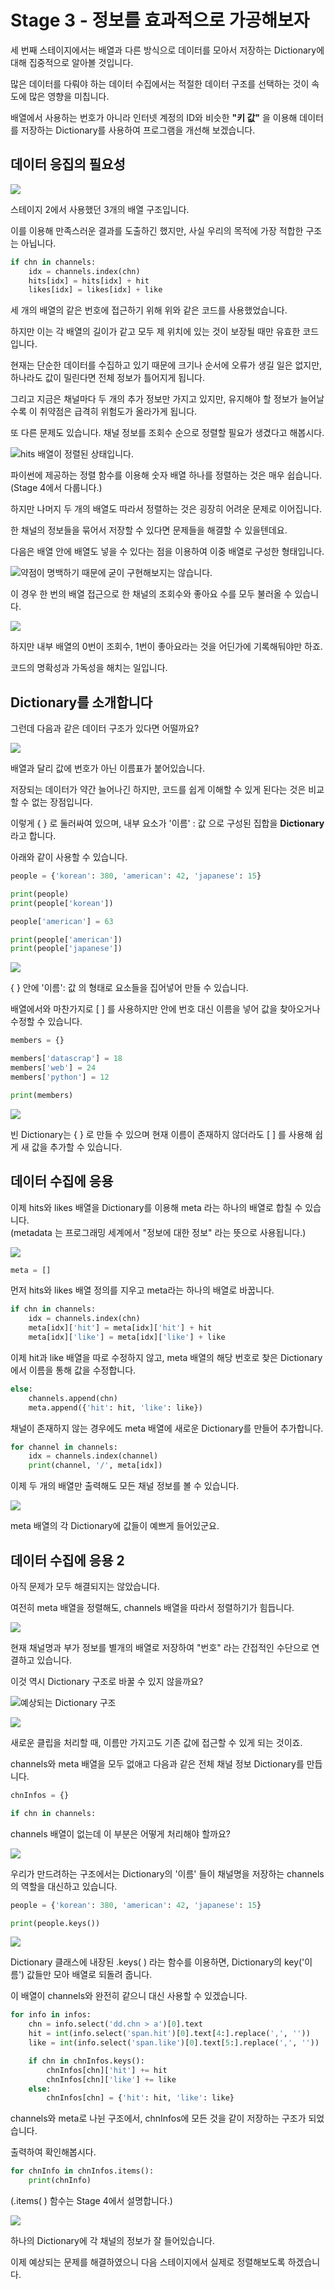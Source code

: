 # Stage 3 - 정보를 효과적으로 가공해보자

세 번째 스테이지에서는 배열과 다른 방식으로 데이터를 모아서 저장하는 Dictionary에 대해 집중적으로 알아볼 것입니다.

많은 데이터를 다뤄야 하는 데이터 수집에서는 적절한 데이터 구조를 선택하는 것이 속도에 많은 영향을 미칩니다.

배열에서 사용하는 번호가 아니라 인터넷 계정의 ID와 비슷한 **"키 값"** 을 이용해 데이터를 저장하는 Dictionary를 사용하여 프로그램을 개선해 보겠습니다.



## 데이터 응집의 필요성

![](../.gitbook/assets/image%20%28116%29.png)

스테이지 2에서 사용했던 3개의 배열 구조입니다.

이를 이용해 만족스러운 결과를 도출하긴 했지만, 사실 우리의 목적에 가장 적합한 구조는 아닙니다.

```python
if chn in channels:
    idx = channels.index(chn)
    hits[idx] = hits[idx] + hit
    likes[idx] = likes[idx] + like
```

세 개의 배열의 같은 번호에 접근하기 위해 위와 같은 코드를 사용했었습니다. 

하지만 이는 각 배열의 길이가 같고 모두 제 위치에 있는 것이 보장될 때만 유효한 코드입니다. 

현재는 단순한 데이터를 수집하고 있기 때문에 크기나 순서에 오류가 생길 일은 없지만, 하나라도 값이 밀린다면 전체 정보가 틀어지게 됩니다.

그리고 지금은 채널마다 두 개의 추가 정보만 가지고 있지만, 유지해야 할 정보가 늘어날수록 이 취약점은 급격히 위험도가 올라가게 됩니다.



또 다른 문제도 있습니다. 채널 정보를 조회수 순으로 정렬할 필요가 생겼다고 해봅시다.

![hits &#xBC30;&#xC5F4;&#xC774; &#xC815;&#xB82C;&#xB41C; &#xC0C1;&#xD0DC;&#xC785;&#xB2C8;&#xB2E4;.](../.gitbook/assets/image%20%28176%29.png)

파이썬에 제공하는 정렬 함수를 이용해 숫자 배열 하나를 정렬하는 것은 매우 쉽습니다.   
\(Stage 4에서 다룹니다.\)

하지만 나머지 두 개의 배열도 따라서 정렬하는 것은 굉장히 어려운 문제로 이어집니다.



한 채널의 정보들을 묶어서 저장할 수 있다면 문제들을 해결할 수 있을텐데요.

다음은 배열 안에 배열도 넣을 수 있다는 점을 이용하여 이중 배열로 구성한 형태입니다.

![&#xC57D;&#xC810;&#xC774; &#xBA85;&#xBC31;&#xD558;&#xAE30; &#xB54C;&#xBB38;&#xC5D0; &#xAD73;&#xC774; &#xAD6C;&#xD604;&#xD574;&#xBCF4;&#xC9C0;&#xB294; &#xC54A;&#xC2B5;&#xB2C8;&#xB2E4;.](../.gitbook/assets/image%20%28177%29.png)

이 경우 한 번의 배열 접근으로 한 채널의 조회수와 좋아요 수를 모두 불러올 수 있습니다.

![](../.gitbook/assets/image%20%282%29.png)

하지만 내부 배열의 0번이 조회수, 1번이 좋아요라는 것을 어딘가에 기록해둬야만 하죠.

코드의 명확성과 가독성을 해치는 일입니다.



## Dictionary를 소개합니다

그런데 다음과 같은 데이터 구조가 있다면 어떨까요?

![](../.gitbook/assets/image%20%2826%29.png)

배열과 달리 값에 번호가 아닌 이름표가 붙어있습니다.

저장되는 데이터가 약간 늘어나긴 하지만, 코드를 쉽게 이해할 수 있게 된다는 것은 비교할 수 없는 장점입니다.

이렇게 { } 로 둘러싸여 있으며, 내부 요소가 '이름' : 값 으로 구성된 집합을 **Dictionary** 라고 합니다.

아래와 같이 사용할 수 있습니다.

```python
people = {'korean': 380, 'american': 42, 'japanese': 15}

print(people)
print(people['korean'])

people['american'] = 63

print(people['american'])
print(people['japanese'])
```

![](../.gitbook/assets/image%20%28182%29.png)

{ } 안에 '이름': 값 의 형태로 요소들을 집어넣어 만들 수 있습니다.

배열에서와 마찬가지로 \[ \] 를 사용하지만 안에 번호 대신 이름을 넣어 값을 찾아오거나 수정할 수 있습니다.



```python
members = {}

members['datascrap'] = 18
members['web'] = 24
members['python'] = 12

print(members)
```

![](../.gitbook/assets/image%20%2854%29.png)

빈 Dictionary는 { } 로 만들 수 있으며 현재 이름이 존재하지 않더라도 \[ \] 를 사용해 쉽게 새 값을 추가할 수 있습니다.



## 데이터 수집에 응용

이제 hits와 likes 배열을 Dictionary를 이용해 meta 라는 하나의 배열로 합칠 수 있습니다.  
\(metadata 는 프로그래밍 세계에서 "정보에 대한 정보" 라는 뜻으로 사용됩니다.\)

![](../.gitbook/assets/image%20%2872%29.png)

```python
meta = []
```

먼저 hits와 likes 배열 정의를 지우고 meta라는 하나의 배열로 바꿉니다.



```python
if chn in channels:
    idx = channels.index(chn)
    meta[idx]['hit'] = meta[idx]['hit'] + hit
    meta[idx]['like'] = meta[idx]['like'] + like
```

이제 hit과 like 배열을 따로 수정하지 않고, meta 배열의 해당 번호로 찾은 Dictionary에서 이름을 통해 값을 수정합니다.



```python
else:
    channels.append(chn)
    meta.append({'hit': hit, 'like': like})
```

채널이 존재하지 않는 경우에도 meta 배열에 새로운 Dictionary를 만들어 추가합니다.



```python
for channel in channels:
    idx = channels.index(channel)
    print(channel, '/', meta[idx])
```

이제 두 개의 배열만 출력해도 모든 채널 정보를 볼 수 있습니다.

![](../.gitbook/assets/image%20%28164%29.png)

meta 배열의 각 Dictionary에 값들이 예쁘게 들어있군요.



## 데이터 수집에 응용 2

아직 문제가 모두 해결되지는 않았습니다.

여전히 meta 배열을 정렬해도, channels 배열을 따라서 정렬하기가 힘듭니다.

![](../.gitbook/assets/image%20%2872%29.png)

현재 채널명과 부가 정보를 별개의 배열로 저장하여  "번호" 라는 간접적인 수단으로 연결하고 있습니다. 

이것 역시 Dictionary 구조로 바꿀 수 있지 않을까요?

![&#xC608;&#xC0C1;&#xB418;&#xB294; Dictionary &#xAD6C;&#xC870;](../.gitbook/assets/image%20%28113%29.png)

![](../.gitbook/assets/image%20%28148%29.png)

새로운 클립을 처리할 때, 이름만 가지고도 기존 값에 접근할 수 있게 되는 것이죠.

channels와 meta 배열을 모두 없애고 다음과 같은 전체 채널 정보 Dictionary를 만듭니다.

```python
chnInfos = {}
```



```python
if chn in channels:
```

channels 배열이 없는데 이 부분은 어떻게 처리해야 할까요?

![](../.gitbook/assets/image%20%28113%29.png)

우리가 만드려하는 구조에서는 Dictionary의 '이름' 들이 채널명을 저장하는 channels의 역할을 대신하고 있습니다.



```python
people = {'korean': 380, 'american': 42, 'japanese': 15}

print(people.keys())
```

![](../.gitbook/assets/image%20%28130%29.png)

Dictionary 클래스에 내장된 .keys\( \) 라는 함수를 이용하면, Dictionary의 key\('이름'\) 값들만 모아 배열로 되돌려 줍니다.

이 배열이 channels와 완전히 같으니 대신 사용할 수 있겠습니다.

```python
for info in infos:
    chn = info.select('dd.chn > a')[0].text
    hit = int(info.select('span.hit')[0].text[4:].replace(',', ''))
    like = int(info.select('span.like')[0].text[5:].replace(',', ''))

    if chn in chnInfos.keys():
        chnInfos[chn]['hit'] += hit
        chnInfos[chn]['like'] += like
    else:
        chnInfos[chn] = {'hit': hit, 'like': like}
```

channels와 meta로 나뉜 구조에서, chnInfos에 모든 것을 같이 저장하는 구조가 되었습니다.

출력하여 확인해봅시다.

```python
for chnInfo in chnInfos.items():
    print(chnInfo)
```

\(.items\( \) 함수는 Stage 4에서 설명합니다.\)

![](../.gitbook/assets/image%20%2873%29.png)

하나의 Dictionary에 각 채널의 정보가 잘 들어있습니다.

이제 예상되는 문제를 해결하였으니 다음 스테이지에서 실제로 정렬해보도록 하겠습니다.

